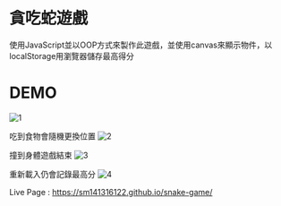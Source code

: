 # 貪吃蛇遊戲
使用JavaScript並以OOP方式來製作此遊戲，並使用canvas來顯示物件，以localStorage用瀏覽器儲存最高得分

# DEMO
![1](https://github.com/sm141316122/snake-game/assets/126851722/b7682445-6ccc-40d3-b3b4-0290d65fb150)

吃到食物會隨機更換位置
![2](https://github.com/sm141316122/snake-game/assets/126851722/462a6ac7-aba9-4471-b584-2e4d55ce124c)

撞到身體遊戲結束
![3](https://github.com/sm141316122/snake-game/assets/126851722/4ccb177c-2bb0-4dce-b591-cb1ac4e45126)

重新載入仍會記錄最高分
![4](https://github.com/sm141316122/snake-game/assets/126851722/b0bf673c-cf92-4b24-8d27-98213aa7d499)


Live Page : <https://sm141316122.github.io/snake-game/>
